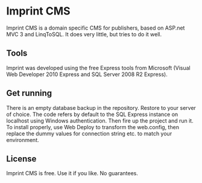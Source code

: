 Imprint CMS
===========

Imprint CMS is a domain specific CMS for publishers, based on ASP.net MVC 3 and LinqToSQL. It does very little, but tries to do it well.

Tools
-----

Imprint was developed using the free Express tools from Microsoft (Visual Web Developer 2010 Express and SQL Server 2008 R2 Express).

Get running
-----------

There is an empty database backup in the repository. Restore to your server of choice. The code refers by default to the SQL Express instance on localhost using Windows authentication.
Then fire up the project and run it.
To install properly, use Web Deploy to transform the web.config, then replace the dummy values for connection string etc. to match your environment.

License
-------

Imprint CMS is free. Use it if you like. No guarantees.